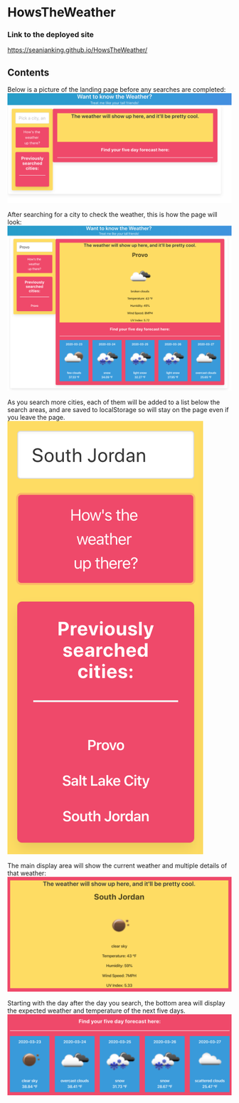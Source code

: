# HowsTheWeather

### Link to the deployed site

https://seanianking.github.io/HowsTheWeather/

## Contents

Below is a picture of the landing page before any searches are completed:
![Image of landing page](Assets/Images/weatherLandingNoSearch.png)

After searching for a city to check the weather, this is how the page will look: 
![Image of page after search](Assets/Images/weatherLandingAfterSearch.png)

As you search more cities, each of them will be added to a list below the search areas, and are saved to localStorage so will stay on the page even if you leave the page. 
![Image of saved cities](Assets/Images/cityList.png)

The main display area will show the current weather and multiple details of that weather:
![Image of main display](Assets/Images/currentWeather.png)

Starting with the day after the day you search, the bottom area will display the expected weather and temperature of the next five days.
![Image of forecast](Assets/Images/fiveDay.png)